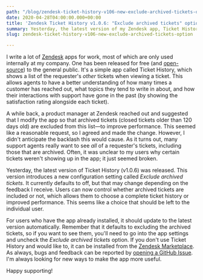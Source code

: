 ```yaml
---
path: "/blog/zendesk-ticket-history-v106-new-exclude-archived-tickets-option"
date: 2020-04-28T04:00:00.000+00:00
title: 'Zendesk Ticket History v1.0.6: "Exclude archived tickets" option'
summary: Yesterday, the latest version of my Zendesk app, Ticket History, was released.
slug: zendesk-ticket-history-v106-new-exclude-archived-tickets-option

---
```

I write a lot of [Zendesk](https://www.zendesk.com/) apps for work, most of which are only used internally at my company. One has been released for free (and [open-source](https://github.com/vimeo/zendesk-ticket-history/)) to the general public. It's a simple app called Ticket History, which shows a list of the requester's _other_ tickets when viewing a ticket. This allows agents to have a better understanding of how many times a customer has reached out, what topics they tend to write in about, and how their interactions with support have gone in the past (by showing the satisfaction rating alongside each ticket).

A while back, a product manager at Zendesk reached out and suggested that I modify the app so that archived tickets (closed tickets older than 120 days old) are excluded from this list—to improve performance. This seemed like a reasonable request, so I agreed and made the change. However, I didn't anticipate the backlash this would cause. As it turns out, many support agents really want to see _all_ of a requester's tickets, including those that are archived. Often, it was unclear to my users why certain tickets weren't showing up in the app; it just seemed broken.

Yesterday, the latest version of Ticket History (v1.0.6) was released. This version introduces a new configuration setting called _Exclude archived tickets_. It currently defaults to off, but that may change depending on the feedback I receive. Users can now control whether archived tickets are included or not, which allows them to choose a complete ticket history or improved performance. This seems like a choice that should be left to the individual user.

For users who have the app already installed, it should update to the latest version automatically. Remember that it defaults to excluding the archived tickets, so if you want to see them, you'll need to go into the app settings and uncheck the _Exclude archived tickets_ option. If you don't use Ticket History and would like to, it can be installed from the [Zendesk Marketplace](https://www.zendesk.com/apps/support/ticket-history/). As always, bugs and feedback can be reported by [opening a GitHub Issue](https://github.com/vimeo/zendesk-ticket-history/issues). I'm always looking for new ways to make the app more useful.

Happy supporting!